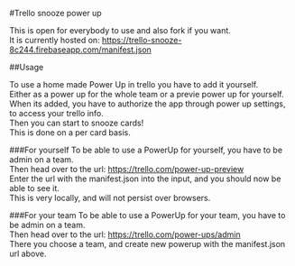 #Trello snooze power up

This is open for everybody to use and also fork if you want.    
It is currently hosted on: https://trello-snooze-8c244.firebaseapp.com/manifest.json

##Usage

To use a home made Power Up in trello you have to add it yourself.    
Either as a power up for the whole team or a previe power up for yourself.    
When its added, you have to authorize the app through power up settings, to access your trello info.    
Then you can start to snooze cards!    
This is done on a per card basis.

###For yourself
To be able to use a PowerUp for yourself, you have to be admin on a team.    
Then head over to the url: https://trello.com/power-up-preview    
Enter the url with the manifest.json into the input, and you should now be able to see it.    
This is very locally, and will not persist over browsers.

###For your team
To be able to use a PowerUp for your team, you have to be admin on a team.    
Then head over to the url: https://trello.com/power-ups/admin    
There you choose a team, and create new powerup with the manifest.json url above.
